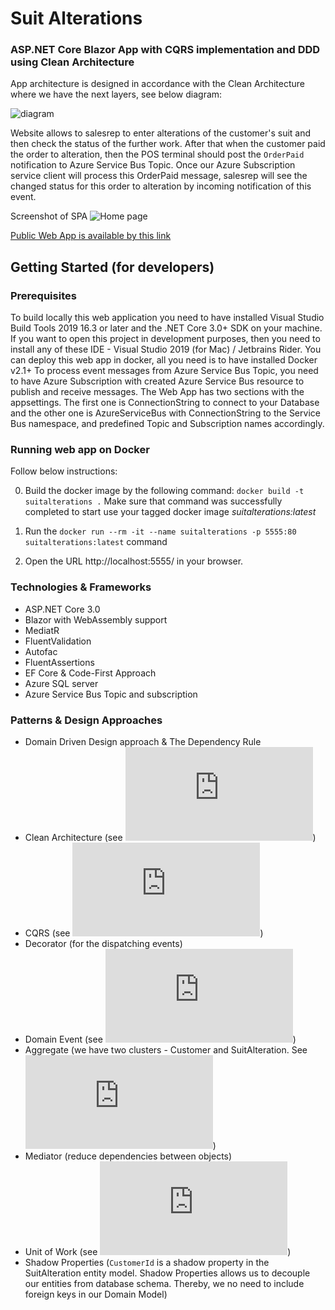 # Suit Alterations 

### ASP.NET Core Blazor App with CQRS implementation and DDD using Clean Architecture

App architecture is designed in accordance with the Clean Architecture where we have the next layers, see below diagram:

![diagram](https://imgur.com/Nho0ydw)

Website allows to salesrep to enter alterations of the customer's suit and then check the status of the further work. After that when the customer paid the order to alteration, then the POS terminal should post the `OrderPaid` notification to Azure Service Bus Topic. Once our Azure Subscription service client will process this OrderPaid message, salesrep will see the changed status for this order to alteration by incoming notification of this event.

Screenshot of SPA
![Home page](https://i.imgur.com/cTRQp05.png)

[Public Web App is available by this link](http://suitalterations.azurewebsites.net/)

## Getting Started (for developers)

### Prerequisites

To build locally this web application you need to have installed Visual Studio Build Tools 2019 16.3 or later and the .NET Core 3.0+ SDK on your machine. 
If you want to open this project in development purposes, then you need to install any of these IDE - Visual Studio 2019 (for Mac) / Jetbrains Rider.
You can deploy this web app in docker, all you need is to have installed Docker v2.1+ 
To process event messages from Azure Service Bus Topic, you need to have Azure Subscription with created Azure Service Bus resource to publish and receive messages.
The Web App has two sections with the appsettings. The first one is ConnectionString to connect to your Database and the other one is AzureServiceBus with ConnectionString to the Service Bus namespace, and predefined Topic and Subscription names accordingly.

### Running web app on Docker

Follow below instructions:

0. Build the docker image by the following command: `docker build -t suitalterations .` Make sure that command was successfully completed to start use your tagged docker image *suitalterations:latest*

1. Run the `docker run --rm -it --name suitalterations -p 5555:80 suitalterations:latest` command

2. Open the URL http://localhost:5555/ in your browser.

### Technologies & Frameworks
* ASP.NET Core 3.0
* Blazor with WebAssembly support
* MediatR
* FluentValidation
* Autofac
* FluentAssertions
* EF Core & Code-First Approach
* Azure SQL server
* Azure Service Bus Topic and subscription

### Patterns & Design Approaches
* Domain Driven Design approach & The Dependency Rule
* Clean Architecture (see ![details](http://blog.cleancoder.com/uncle-bob/2012/08/13/the-clean-architecture.html))
* CQRS (see ![details](https://martinfowler.com/bliki/CQRS.html))
* Decorator (for the dispatching events)
* Domain Event (see ![details](https://martinfowler.com/eaaDev/DomainEvent.html))
* Aggregate (we have two clusters - Customer and SuitAlteration. See ![details](https://www.martinfowler.com/bliki/DDD_Aggregate.html))
* Mediator (reduce dependencies between objects)
* Unit of Work (see ![details](https://www.martinfowler.com/eaaCatalog/unitOfWork.html))
* Shadow Properties (`CustomerId` is a shadow property in the SuitAlteration entity model. Shadow Properties allows us to decouple our entities from database schema. Thereby, we no need to include foreign keys in our Domain Model)
